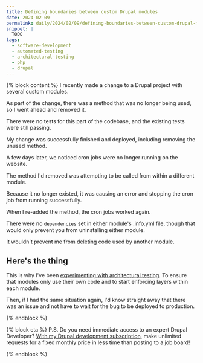 ```yaml
---
title: Defining boundaries between custom Drupal modules
date: 2024-02-09
permalink: daily/2024/02/09/defining-boundaries-between-custom-drupal-modules
snippet: |
  TODO
tags:
  - software-development
  - automated-testing
  - architectural-testing
  - php
  - drupal
---
```


{% block content %}
I recently made a change to a Drupal project with several custom modules.

As part of the change, there was a method that was no longer being used, so I went ahead and removed it.

There were no tests for this part of the codebase, and the existing tests were still passing.

My change was successfully finished and deployed, including removing the unused method.

A few days later, we noticed cron jobs were no longer running on the website.

The method I'd removed was attempting to be called from within a different module.

Because it no longer existed, it was causing an error and stopping the cron job from running successfully.

When I re-added the method, the cron jobs worked again.

There were no `dependencies` set in either module's .info.yml file, though that would only prevent you from uninstalling either module.

It wouldn't prevent me from deleting code used by another module.

## Here's the thing

This is why I've been [experimenting with architectural testing][yesterday]. To ensure that modules only use their own code and to start enforcing layers within each module.

Then, if I had the same situation again, I'd know straight away that there was an issue and not have to wait for the bug to be deployed to production.

[yesterday]: {{site.url}}/archive/2024/02/08/experimenting-with-architectural-testing
{% endblock %}

{% block cta %}
P.S. Do you need immediate access to an expert Drupal Developer? [With my Drupal development subscription][subscription], make unlimited requests for a fixed monthly price in less time than posting to a job board!

[subscription]: {{site.url}}/subscription
{% endblock %}
